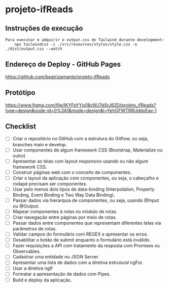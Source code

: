 # projeto-ifReads

## Instruções de execução

    Para executar e adquirir o output.css do Tailwind durante development:
        npx tailwindcss -i ./src/resources/styles/style.css -o ./dist/output.css --watch

## Endereço de Deploy - GitHub Pages

https://github.com/beatrizamante/projeto-ifReads

## Protótipo

https://www.figma.com/file/lKYFpYYjg18cWJ7dSrJ62D/projeto_ifReads?type=design&node-id=0%3A1&mode=design&t=YehGFWTRRUddoEav-1

## Checklist

- [ ] Criar o repositório no GitHub com a estrutura do Gitflow, ou seja, branches main e develop.
- [ ] Usar componentes de algum framework CSS (Bootstrap, Materialize ou outro)
- [ ] Apresentar as telas com layout responsivo usando ou não algum framework CSS.
- [ ] Construir páginas web com o conceito de componentes.
- [ ] Criar o layout da aplicação com componentes, ou seja, o cabeçalho e rodapé precisam ser componentes.
- [ ] Usar pelo menos dois tipos de data-binding (Interpolation, Property Binding, Event Binding e Two Way Data Binding).
- [ ] Passar dados via hierarquia de componentes, ou seja, usando @Input ou @Output.
- [ ] Mapear componentes à rotas no módulo de rotas.
- [ ] Criar navegação entre páginas por meio de rotas.
- [ ] Passar dados entre componentes que representam diferentes telas via parâmetros de rotas.
- [ ] Validar campos do formulário com REGEX e apresentar os erros.
- [ ] Desabilitar o botão de submit enquanto o formulário está inválido.
- [ ] Fazer requisições a API com tratamento da resposta com Promises ou Observables.
- [ ] Cadastrar uma entidade no JSON Server.
- [ ] Apresentar uma lista de dados com a diretiva estrutural ngFor.
- [ ] Usar a diretiva ngIf
- [ ] Formatar a apresentação de dados com Pipes.
- [ ] Build e deploy da aplicação.
